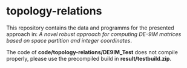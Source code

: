 # topology-relations

This repository contains the data and programms for the presented approach in: *A novel robust approach for computing DE-9IM matrices based on space partition and integer coordinates*.

The code of **code/topology-relations/DE9IM_Test** does not compile properly, please use the precompiled build in **result/testbuild.zip**.
